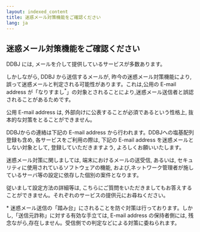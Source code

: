 ```yaml
---
layout: indexed_content
title: 迷惑メール対策機能をご確認ください
lang: ja
---
```


## 迷惑メール対策機能をご確認ください

DDBJ には, メールを介して提供しているサービスが多数あります。

しかしながら, DDBJ から送信するメールが, 昨今の迷惑メール対策機能により, 誤って迷惑メールと判定される可能性があります。これは,公用の E-mail address が「なりすまし<span class="red"><sup>\*</sup></span>」の対象とされることにより,迷惑メール送信者と誤認されることがあるためです。

公用 E-mail address は, 外部向けに公表することが必須であるという性格上, 抜本的な対策をとることができません。

DDBJからの連絡は下記の E-mail address から行われます。DDBJへの塩基配列登録も含め, 各サービスをご利用の際は, 下記の E-mail address を迷惑メールとしない対象として, 登録していただきますよう, よろしくお願いいたします。

迷惑メール対策に関しましては, 端末におけるメールの送受信, あるいは, セキュリティに使用されているソフトウェアの機能, および,ネットワーク管理者が施しているサーバ等の設定に依存した個別の案件となります。

従いまして設定方法の詳細等は, こちらにご質問をいただきましてもお答えすることができません。それぞれのサービスの提供元にお尋ねください。

<span class="red">\*</span> 迷惑メール送信の「踏み台」にされることを防ぐ対策は行っております。しかし,「送信元詐称」に対する有効な手立ては, E-mail address の保持者側には, 残念ながら,存在しません。受信側での判定などによる対策に委ねられます。
